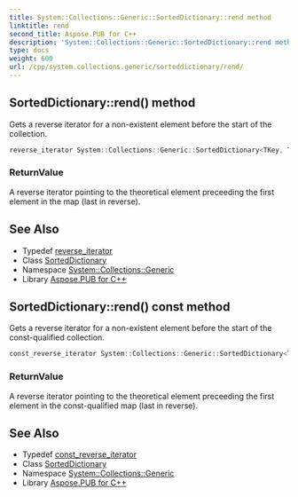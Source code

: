 ```yaml
---
title: System::Collections::Generic::SortedDictionary::rend method
linktitle: rend
second_title: Aspose.PUB for C++
description: 'System::Collections::Generic::SortedDictionary::rend method. Gets a reverse iterator for a non-existent element before the start of the collection in C++.'
type: docs
weight: 600
url: /cpp/system.collections.generic/sorteddictionary/rend/
---
```

## SortedDictionary::rend() method


Gets a reverse iterator for a non-existent element before the start of the collection.

```cpp
reverse_iterator System::Collections::Generic::SortedDictionary<TKey, TValue>::rend() noexcept
```


### ReturnValue

A reverse iterator pointing to the theoretical element preceeding the first element in the map (last in reverse).

## See Also

* Typedef [reverse_iterator](../reverse_iterator/)
* Class [SortedDictionary](../)
* Namespace [System::Collections::Generic](../../)
* Library [Aspose.PUB for C++](../../../)
## SortedDictionary::rend() const method


Gets a reverse iterator for a non-existent element before the start of the const-qualified collection.

```cpp
const_reverse_iterator System::Collections::Generic::SortedDictionary<TKey, TValue>::rend() const noexcept
```


### ReturnValue

A reverse iterator pointing to the theoretical element preceeding the first element in the const-qualified map (last in reverse).

## See Also

* Typedef [const_reverse_iterator](../const_reverse_iterator/)
* Class [SortedDictionary](../)
* Namespace [System::Collections::Generic](../../)
* Library [Aspose.PUB for C++](../../../)
